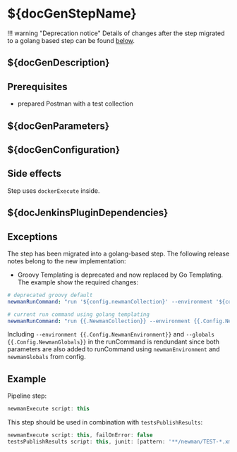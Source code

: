 # ${docGenStepName}

!!! warning "Deprecation notice"
    Details of changes after the step migrated to a golang based step can be found [below](#exceptions).

## ${docGenDescription}

## Prerequisites

* prepared Postman with a test collection

## ${docGenParameters}

## ${docGenConfiguration}

## Side effects

Step uses `dockerExecute` inside.

## ${docJenkinsPluginDependencies}

## Exceptions

The step has been migrated into a golang-based step. The following release notes belong to the new implementation:

- Groovy Templating is deprecated and now replaced by Go Templating. The example show the required changes:

```yaml
# deprecated groovy default
newmanRunCommand: "run '${config.newmanCollection}' --environment '${config.newmanEnvironment}' --globals '${config.newmanGlobals}' --reporters junit,html --reporter-junit-export 'target/newman/TEST-${collectionDisplayName}.xml' --reporter-html-export 'target/newman/TEST-${collectionDisplayName}.html'"
```

```yaml
# current run command using golang templating
newmanRunCommand: "run {{.NewmanCollection}} --environment {{.Config.NewmanEnvironment}} --globals {{.Config.NewmanGlobals}} --reporters junit,html --reporter-junit-export target/newman/TEST-{{.CollectionDisplayName}}.xml --reporter-html-export target/newman/TEST-{{.CollectionDisplayName}}.html"
```

Including `--environment {{.Config.NewmanEnvironment}}` and `--globals {{.Config.NewmanGlobals}}` in the runCommand is rendundant since both parameters are also added to runCommand using `newmanEnvironment` and `newmanGlobals` from config.

## Example

Pipeline step:

```groovy
newmanExecute script: this
```

This step should be used in combination with `testsPublishResults`:

```groovy
newmanExecute script: this, failOnError: false
testsPublishResults script: this, junit: [pattern: '**/newman/TEST-*.xml']
```
